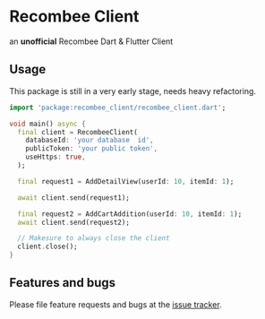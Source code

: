 # Recombee Client

an **unofficial** Recombee Dart & Flutter Client

## Usage

This  package is still in a very early stage, needs heavy refactoring.

```dart
import 'package:recombee_client/recombee_client.dart';

void main() async {
  final client = RecombeeClient(
    databaseId: 'your database  id',
    publicToken: 'your public token',
    useHttps: true,
  );

  final request1 = AddDetailView(userId: 10, itemId: 1);

  await client.send(request1);

  final request2 = AddCartAddition(userId: 10, itemId: 1);
  await client.send(request2);

  // Makesure to always close the client
  client.close();
}
```

## Features and bugs

Please file feature requests and bugs at the [issue tracker][tracker].

[tracker]: http://example.com/issues/replaceme
